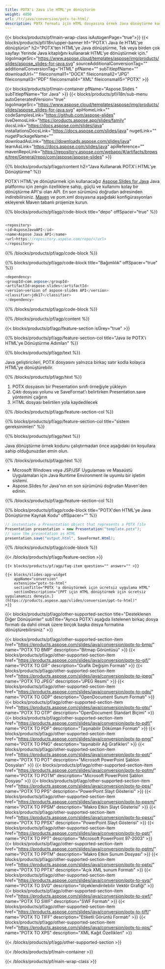 ```yaml
---
title: POTX'i Java ile HTML'ye dönüştürün
weight: 4050
url: /tr/java/conversion/potx-to-html/ 
description: POTX formatı için HTML dosyasına örnek Java dönüştürme kodu. PowerPoint ve OpenOffice sunumlarını herhangi bir Web veya Masaüstü Java tabanlı Uygulama içinde HTML'ye aktarmak için bu örnek kodu kullanın.
---
```


{{< blocks/products/pf/main-wrap-class isAutogenPage="true">}}
{{< blocks/products/pf/i18n/upper-banner h1="POTX'i Java ile HTML'ye dönüştürün" h2="POTX'ten HTML'ye Java dönüştürme, Tek veya birden çok sayfayı Yerinde Java kitaplığını kullanarak HTML'ye dönüştürmek için." logoImageSrc="https://www.aspose.cloud/templates/aspose/img/products/slides/aspose_slides-for-java.svg" sourceAdditionalConversionTag="" additionalConversionTag="HTML" pfName="" subTitlepfName="" downloadUrl="" fileiconsmall1="DOCX" fileiconsmall2="JPG" fileiconsmall3="PDF" fileiconsmall4="XML" fileiconsmall5="POTX" >}}

{{< blocks/products/pf/main-container pfName="Aspose.Slides " subTitlepfName="for Java" >}}
{{< blocks/products/pf/i18n/sub-menu autoGeneratedVersion="true" logoImageSrc="https://www.aspose.cloud/templates/aspose/img/products/slides/aspose_slides-for-java.svg" apiHomeLink="" codeSamplesLink="https://github.com/aspose-slides" liveDemosLink="https://products.aspose.app/slides/family" docsLink="https://docs.aspose.com/slides/java" installationsDocsLink="https://docs.aspose.com/slides/java" nugetLink="" nugetPackageName="" downloadAsLink="https://downloads.aspose.com/slides/java" learnAsLink="https://docs.aspose.com/slides/java" apiReference="" mavenRepoLink="https://repository.aspose.com/webapp/#/artifacts/browse/tree/General/repo/com/aspose/aspose-slides" >}}

{{% blocks/products/pf/agp/content h2="Java Kullanarak POTX'i HTML'ye Dönüştürme" %}}

 POTX'i HTML'ye dönüştürmek için kullanacağız
 [Aspose.Slides for Java](https://products.aspose.com/slides/java)
 Java platformu için zengin özelliklere sahip, güçlü ve kullanımı kolay bir dönüştürme API'si olan API. En son sürümünü doğrudan adresinden indirebilirsiniz.
 [Maven](https://repository.aspose.com/webapp/#/artifacts/browse/tree/General/repo/com/aspose/aspose-slides)
 ve pom.xml dosyasına aşağıdaki konfigürasyonları ekleyerek Maven tabanlı projenize kurun.

{{% blocks/products/pf/agp/code-block title="depo" offSpacer="true" %}}

```cs

<repository>
<id>AsposeJavaAPI</id>
<name>Aspose Java API</name>
<url>https://repository.aspose.com/repo/</url>
</repository>

```

{{% /blocks/products/pf/agp/code-block %}}

{{% blocks/products/pf/agp/code-block title="Bağımlılık" offSpacer="true" %}}

```cs
<dependency>
<groupId>com.aspose</groupId>
<artifactId>aspose-slides</artifactId>
<version>version of aspose-slides API</version>
<classifier>jdk17</classifier>
</dependency>

```

{{% /blocks/products/pf/agp/code-block %}}

{{% /blocks/products/pf/agp/content %}}

{{< blocks/products/pf/agp/feature-section isGrey="true" >}}

{{% blocks/products/pf/agp/feature-section-col title="Java ile POTX'i HTML'ye Dönüştürme Adımları" %}}

{{% blocks/products/pf/agp/text %}}

 Java geliştiricileri, POTX dosyasını yalnızca birkaç satır kodla kolayca HTML'ye dönüştürebilir.

{{% /blocks/products/pf/agp/text %}}

1. POTX dosyasını bir Presentation sınıfı örneğiyle yükleyin
1. Çıktı dosyası yolunu ve SaveFormat'ı belirtirken Presentation.save yöntemini çağırın
1. HTML dosyası belirtilen yola kaydedilecek

{{% /blocks/products/pf/agp/feature-section-col %}}

{{% blocks/products/pf/agp/feature-section-col title="sistem gereksinimleri" %}}

{{% blocks/products/pf/agp/text %}}

 Java dönüştürme örnek kodunu çalıştırmadan önce aşağıdaki ön koşullara sahip olduğunuzdan emin olun.

{{% /blocks/products/pf/agp/text %}}

- Microsoft Windows veya JSP/JSF Uygulaması ve Masaüstü Uygulamaları için Java Runtime Environment ile uyumlu bir işletim sistemi.
- Aspose.Slides for Java'nın en son sürümünü doğrudan Maven'den edinin.

{{% /blocks/products/pf/agp/feature-section-col %}}

{{% blocks/products/pf/agp/code-block title="POTX'den HTML'ye Java Dönüştürme Kaynak Kodu" offSpacer="" %}}

```cs
// instantiate a Presentation object that represents a POTX file
Presentation presentation = new Presentation("template.potx");
// save the presentation as HTML
presentation.save("output.html", SaveFormat.Html);   

```

{{% /blocks/products/pf/agp/code-block %}}

{{< /blocks/products/pf/agp/feature-section >}}

    {{< blocks/products/pf/agp/faq-item question="" answer="" >}}
 

<!-- aboutfile Starts -->

<!-- aboutfile Ends -->

    {{< blocks/slides-app-widget 
        appName="conversion"
        extension="potx-to-html"
        sectionTitle="POTX 'a dönüştürmek için ücretsiz uygulama HTML" 
        sectionDescription="[PPT için HTML dönüştürmek için ücretsiz uygulamamızı deneyin.](https://products.aspose.app/slides/conversion/ppt-to-html)" 
    >}}
    
{{< blocks/products/pf/agp/other-supported-section title="Desteklenen Diğer Dönüşümler" subTitle="Ayrıca POTX'i aşağıda listelenen birkaç dosya formatı da dahil olmak üzere birçok başka dosya formatına dönüştürebilirsiniz." >}}

{{< blocks/products/pf/agp/other-supported-section-item href="https://products.aspose.com/slides/java/conversion/potx-to-bmp/" name="POTX TO BMP" description="Bitmap Görüntüsü" >}}
{{< blocks/products/pf/agp/other-supported-section-item href="https://products.aspose.com/slides/java/conversion/potx-to-gif/" name="POTX TO GIF" description="Grafik Değişim Formatı" >}}
{{< blocks/products/pf/agp/other-supported-section-item href="https://products.aspose.com/slides/java/conversion/potx-to-jpeg/" name="POTX TO JPEG" description="JPEG Resmi" >}}
{{< blocks/products/pf/agp/other-supported-section-item href="https://products.aspose.com/slides/java/conversion/potx-to-odp/" name="POTX TO ODP" description="OpenDocument Sunum Formatı" >}}
{{< blocks/products/pf/agp/other-supported-section-item href="https://products.aspose.com/slides/java/conversion/potx-to-otp/" name="POTX TO OTP" description="OpenDocument Standart Biçimi" >}}
{{< blocks/products/pf/agp/other-supported-section-item href="https://products.aspose.com/slides/java/conversion/potx-to-pdf/" name="POTX TO PDF" description="Taşınabilir Döküman Formatı" >}}
{{< blocks/products/pf/agp/other-supported-section-item href="https://products.aspose.com/slides/java/conversion/potx-to-png/" name="POTX TO PNG" description="taşınabilir Ağ Grafikleri" >}}
{{< blocks/products/pf/agp/other-supported-section-item href="https://products.aspose.com/slides/java/conversion/potx-to-pot/" name="POTX TO POT" description="Microsoft PowerPoint Şablon Dosyaları" >}}
{{< blocks/products/pf/agp/other-supported-section-item href="https://products.aspose.com/slides/java/conversion/potx-to-potm/" name="POTX TO POTM" description="Microsoft PowerPoint Şablon Dosyası" >}}
{{< blocks/products/pf/agp/other-supported-section-item href="https://products.aspose.com/slides/java/conversion/potx-to-pps/" name="POTX TO PPS" description="PowerPoint Slayt Gösterisi" >}}
{{< blocks/products/pf/agp/other-supported-section-item href="https://products.aspose.com/slides/java/conversion/potx-to-ppsm/" name="POTX TO PPSM" description="Makro Etkin Slayt Gösterisi" >}}
{{< blocks/products/pf/agp/other-supported-section-item href="https://products.aspose.com/slides/java/conversion/potx-to-ppsx/" name="POTX TO PPSX" description="PowerPoint Slayt Gösterisi" >}}
{{< blocks/products/pf/agp/other-supported-section-item href="https://products.aspose.com/slides/java/conversion/potx-to-ppt/" name="POTX TO PPT" description="Microsoft PowerPoint 97-2003" >}}
{{< blocks/products/pf/agp/other-supported-section-item href="https://products.aspose.com/slides/java/conversion/potx-to-pptm/" name="POTX TO PPTM" description="Makro Etkin Sunum Dosyası" >}}
{{< blocks/products/pf/agp/other-supported-section-item href="https://products.aspose.com/slides/java/conversion/potx-to-pptx/" name="POTX TO PPTX" description="Açık XML sunum Formatı" >}}
{{< blocks/products/pf/agp/other-supported-section-item href="https://products.aspose.com/slides/java/conversion/potx-to-svg/" name="POTX TO SVG" description="ölçeklendirilebilir Vektör Grafiği" >}}
{{< blocks/products/pf/agp/other-supported-section-item href="https://products.aspose.com/slides/java/conversion/potx-to-swf/" name="POTX TO SWF" description="SWF Formatı" >}}
{{< blocks/products/pf/agp/other-supported-section-item href="https://products.aspose.com/slides/java/conversion/potx-to-tiff/" name="POTX TO TIFF" description="Etiketli Görüntü Formatı" >}}
{{< blocks/products/pf/agp/other-supported-section-item href="https://products.aspose.com/slides/java/conversion/potx-to-xps/" name="POTX TO XPS" description="XML Kağıt Özellikleri" >}}

{{< /blocks/products/pf/agp/other-supported-section >}}

{{< /blocks/products/pf/main-container >}}
    
{{< /blocks/products/pf/main-wrap-class >}}